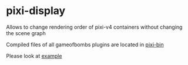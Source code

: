 # pixi-display
Allows to change rendering order of pixi-v4 containers without changing the scene graph

Compiled files of all gameofbombs plugins are located in [pixi-bin](https://github.com/gameofbombs/pixi-bin/tree/master/bin/plugins)

Please look at [example](http://pixijs.github.io/examples/index.html?s=display&f=zorder.js&title=Z-order&plugins=pixi-display&v=dev)
